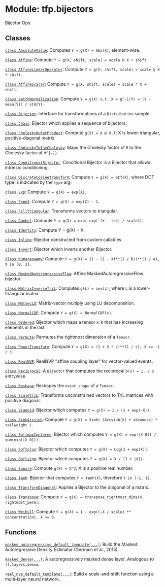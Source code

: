 <div itemscope itemtype="http://developers.google.com/ReferenceObject">
<meta itemprop="name" content="tfp.bijectors" />
<meta itemprop="path" content="Stable" />
</div>

# Module: tfp.bijectors

Bijector Ops.

## Classes

[`class AbsoluteValue`](../tfp/bijectors/AbsoluteValue.md): Computes `Y = g(X) = Abs(X)`, element-wise.

[`class Affine`](../tfp/bijectors/Affine.md): Compute `Y = g(X; shift, scale) = scale @ X + shift`.

[`class AffineLinearOperator`](../tfp/bijectors/AffineLinearOperator.md): Compute `Y = g(X; shift, scale) = scale @ X + shift`.

[`class AffineScalar`](../tfp/bijectors/AffineScalar.md): Compute `Y = g(X; shift, scale) = scale * X + shift`.

[`class BatchNormalization`](../tfp/bijectors/BatchNormalization.md): Compute `Y = g(X) s.t. X = g^-1(Y) = (Y - mean(Y)) / std(Y)`.

[`class Bijector`](../tfp/bijectors/Bijector.md): Interface for transformations of a `Distribution` sample.

[`class Chain`](../tfp/bijectors/Chain.md): Bijector which applies a sequence of bijectors.

[`class CholeskyOuterProduct`](../tfp/bijectors/CholeskyOuterProduct.md): Compute `g(X) = X @ X.T`; X is lower-triangular, positive-diagonal matrix.

[`class CholeskyToInvCholesky`](../tfp/bijectors/CholeskyToInvCholesky.md): Maps the Cholesky factor of `M` to the Cholesky factor of `M^{-1}`.

[`class ConditionalBijector`](../tfp/bijectors/ConditionalBijector.md): Conditional Bijector is a Bijector that allows intrinsic conditioning.

[`class DiscreteCosineTransform`](../tfp/bijectors/DiscreteCosineTransform.md): Compute `Y = g(X) = DCT(X)`, where DCT type is indicated by the `type` arg.

[`class Exp`](../tfp/bijectors/Exp.md): Compute `Y = g(X) = exp(X)`.

[`class Expm1`](../tfp/bijectors/Expm1.md): Compute `Y = g(X) = exp(X) - 1`.

[`class FillTriangular`](../tfp/bijectors/FillTriangular.md): Transforms vectors to triangular.

[`class Gumbel`](../tfp/bijectors/Gumbel.md): Compute `Y = g(X) = exp(-exp(-(X - loc) / scale))`.

[`class Identity`](../tfp/bijectors/Identity.md): Compute Y = g(X) = X.

[`class Inline`](../tfp/bijectors/Inline.md): Bijector constructed from custom callables.

[`class Invert`](../tfp/bijectors/Invert.md): Bijector which inverts another Bijector.

[`class Kumaraswamy`](../tfp/bijectors/Kumaraswamy.md): Compute `Y = g(X) = (1 - (1 - X)**(1 / b))**(1 / a), X in [0, 1]`.

[`class MaskedAutoregressiveFlow`](../tfp/bijectors/MaskedAutoregressiveFlow.md): Affine MaskedAutoregressiveFlow bijector.

[`class MatrixInverseTriL`](../tfp/bijectors/MatrixInverseTriL.md): Computes `g(L) = inv(L)`, where `L` is a lower-triangular matrix.

[`class MatvecLU`](../tfp/bijectors/MatvecLU.md): Matrix-vector multiply using LU decomposition.

[`class NormalCDF`](../tfp/bijectors/NormalCDF.md): Compute `Y = g(X) = NormalCDF(x)`.

[`class Ordered`](../tfp/bijectors/Ordered.md): Bijector which maps a tensor x_k that has increasing elements in the last

[`class Permute`](../tfp/bijectors/Permute.md): Permutes the rightmost dimension of a `Tensor`.

[`class PowerTransform`](../tfp/bijectors/PowerTransform.md): Compute `Y = g(X) = (1 + X * c)**(1 / c), X >= -1 / c`.

[`class RealNVP`](../tfp/bijectors/RealNVP.md): RealNVP "affine coupling layer" for vector-valued events.

[`class Reciprocal`](../tfp/bijectors/Reciprocal.md): A `Bijector` that computes the reciprocal `b(x) = 1. / x` entrywise.

[`class Reshape`](../tfp/bijectors/Reshape.md): Reshapes the `event_shape` of a `Tensor`.

[`class ScaleTriL`](../tfp/bijectors/ScaleTriL.md): Transforms unconstrained vectors to TriL matrices with positive diagonal.

[`class Sigmoid`](../tfp/bijectors/Sigmoid.md): Bijector which computes `Y = g(X) = 1 / (1 + exp(-X))`.

[`class SinhArcsinh`](../tfp/bijectors/SinhArcsinh.md): Compute `Y = g(X) = Sinh( (Arcsinh(X) + skewness) * tailweight )`.

[`class SoftmaxCentered`](../tfp/bijectors/SoftmaxCentered.md): Bijector which computes `Y = g(X) = exp([X 0]) / sum(exp([X 0]))`.

[`class Softplus`](../tfp/bijectors/Softplus.md): Bijector which computes `Y = g(X) = Log[1 + exp(X)]`.

[`class Softsign`](../tfp/bijectors/Softsign.md): Bijector which computes `Y = g(X) = X / (1 + |X|)`.

[`class Square`](../tfp/bijectors/Square.md): Compute `g(X) = X^2`; X is a positive real number.

[`class Tanh`](../tfp/bijectors/Tanh.md): Bijector that computes `Y = tanh(X)`, therefore `Y in (-1, 1)`.

[`class TransformDiagonal`](../tfp/bijectors/TransformDiagonal.md): Applies a Bijector to the diagonal of a matrix.

[`class Transpose`](../tfp/bijectors/Transpose.md): Compute `Y = g(X) = transpose_rightmost_dims(X, rightmost_perm)`.

[`class Weibull`](../tfp/bijectors/Weibull.md): Compute `Y = g(X) = 1 - exp((-X / scale) ** concentration), X >= 0`.

## Functions

[`masked_autoregressive_default_template(...)`](../tfp/bijectors/masked_autoregressive_default_template.md): Build the Masked Autoregressive Density Estimator (Germain et al., 2015).

[`masked_dense(...)`](../tfp/bijectors/masked_dense.md): A autoregressively masked dense layer. Analogous to `tf.layers.dense`.

[`real_nvp_default_template(...)`](../tfp/bijectors/real_nvp_default_template.md): Build a scale-and-shift function using a multi-layer neural network.

